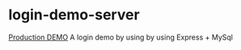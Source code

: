# login-demo-server 
[Production DEMO](https://obscure-journey-77340.herokuapp.com/)
A login demo by using by using Express + MySql


